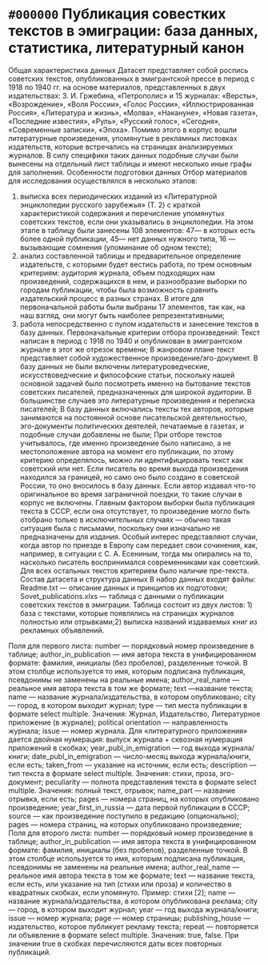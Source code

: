 # `#000000` Публикация совестких текстов в эмиграции: база данных, статистика, литературный канон
Общая характеристика данных
Датасет представляет собой роспись советских текстов, опубликованных в эмигрантской прессе в период с 1918 по 1940 гг. на основе материалов, представленных в двух издательствах: З. И. Гржебина, «Петрополис» и 15 журналах: «Версты», «Возрождение», «Воля России», «Голос России», «Иллюстрированная Россия», «Литература и жизнь», «Молва», «Накануне», «Новая газета», «Последние известия», «Руль», «Русский голос», «Сегодня», «Современные записки», «Эпоха». Помимо этого в корпус вошли литературные произведения, упомянутые в рекламных листовках издательств, которые встречались на страницах анализируемых журналов. В силу специфики таких данных подобные случаи были вынесены на отдельный лист таблицы и имеют несколько иные графы для заполнения.
Особенности подготовки данных
Отбор материалов для исследования осуществлялся в несколько этапов:
1) выписка всех периодических изданий из «Литературной энциклопедии русского зарубежья» (Т. 2) с краткой характеристикой содержания и перечисление упомянутых советских текстов, если они указывались в энциклопедии. На этом этапе в таблицу были занесены 108 элементов: 47— в которых есть более одной публикации, 45— нет данных нужного типа, 16 — вызывающие сомнения (упоминание об одном тексте);
2) анализ составленной таблицы и предварительное определение издательств, с которыми будет вестись работа, по трем основным критериям: аудитория журнала, объем подходящих нам произведений, содержащихся в нем, и разнообразие выборки по городам публикации, чтобы была возможность сравнить издательский процесс в разных странах. В итоге для первоначальной работы были выбраны 17 элементов, так как, на наш взгляд, они могут быть наиболее репрезентативными;
3) работа непосредственно с пулом издательств и занесение текстов в базу данных.
Первоначальные критерии отбора произведений:
Текст написан в период с 1918 по 1940 и опубликован в эмигрантском журнале в этот же отрезок времени;
В жанровом плане текст представляет собой художественное произведение/эго-документ. В базу данных не были включены литературоведческие, искусствоведческие и философские статьи, поскольку нашей основной задачей было посмотреть именно на бытование текстов советских писателей, предназначенных для широкой аудитории. В большинстве случаев это литературные произведения и переписка писателей;
В базу данных включались тексты тех авторов, которые занимаются на постоянной основе писательской деятельностью, эго-документы политических деятелей, печатаемые в газетах, и подобные случаи добавлены не были;
При отборе текстов учитывалось, где именно произведение было написано, а не местоположение автора на момент его публикации, по этому критерию определялось, можно ли идентифицировать текст как советский или нет. Если писатель во время выхода произведения находился за границей, но само оно было создано в советской России, то оно вносилось в базу данных. Если автор издавал что-то оригинальное во время заграничной поездки, то такие случаи в корпус не включены. Главным фактором выборки была публикация текста в СССР, если она отсутствует, то произведение могло быть отобрано только в исключительных случаях — обычно такая ситуация была с письмами, поскольку они изначально не предназначены для издания. Особый интерес представляют случаи, когда автор по приезде в Европу сам передает свои сочинения, как, например, в ситуации с С. А. Есениным, тогда мы опирались на то, насколько писатель воспринимался современниками как советский. Для всех остальных текстов критерием было наличие пре-текста.
Состав датасета и структура данных
В набор данных входят файлы:
Readme.txt — описание данных и принципов их подготовки;
Sovet_publications.xlxs — таблица с данными о публикации советских текстов в эмиграции.
Таблица состоит из двух листов: 1) база с текстами, которые появлялись на страницах журналов полностью или отрывками;2) выписка названий издаваемых книг из рекламных объявлений.

Поля для первого листа: 
number  — порядковый номер произведение в таблице;
author_in_publication — имя автора текста в унифицированном формате: фамилия, инициалы (без пробелов), разделенные точкой. В этом столбце используется то имя, которым подписана публикация, псевдонимы не заменены на реальные имена;
author_real_name  — реальное имя автора текста в том же формате;
text  —название текста;
name  — название журнала/издательства, в котором опубликовано;
city  —  город, в котором выходит журнал;
type  — тип места публикации в формате select multiple. Значения: Журнал, Издательство, Литературное приложение (в журнале);
political orientation — направленность журнала;
issue   — номер журнала. Для «литературного приложения» дается двойная нумерация: выпуск журнала + сквозная нумерация приложений в скобках;
year_publ_in_emigration  — год выхода журнала/книги;
date_publ_in_emigration  — число-месяц выхода журнала/книги, если есть;
taken_from  — указание на источник, если есть;
description  — тип текста в формате select multiple. Значения: стихи, проза, эго-документ;
peculiarity  — полнота представления текста в формате select multiple. Значения: полный текст, отрывок;
name_part  — название отрывка, если есть;
pages  — номера страниц, на которых опубликовано произведение;
year_first_in_russia  — дата первой публикации в СССР;
source   — как произведение поступило в редакцию (опционально);
pages  — номера страниц, на которых опубликовано произведение;
Поля для второго листа: 
number  — порядковый номер произведение в таблице;
author_in_publication — имя автора текста в унифицированном формате: фамилия, инициалы (без пробелов), разделенные точкой. В этом столбце используется то имя, которым подписана публикация, псевдонимы не заменены на реальные имена;
author_real_name  — реальное имя автора текста в том же формате;
text — название текста, если есть, или указание на тип (стихи или проза) и количество в квадратных скобках, если упомянуто. Пример: стихи [2];
name  — название журнала/издательства, в котором опубликована реклама;
city  —  город, в котором выходит журнал;
year — год выхода журнала/книги;
issue   — номер журнала;
page  — номер страницы;
publishing_house  — издательство, которое публикует рекламу текста;
repeat  — повторяется ли объявление в формате select multiple. Значения: true, false. При значении true в скобках перечисляются даты всех повторных публикаций.

